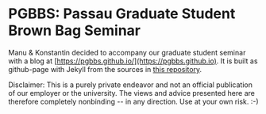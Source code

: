 # PGBBS: Passau Graduate Student Brown Bag Seminar

Manu & Konstantin decided to accompany our graduate student seminar
with a blog at [https://pgbbs.github.io/](https://pgbbs.github.io). It
is built as github-page with Jekyll from the sources in
[this repository](https://github.com/PGBBS/pgbbs.github.io).

Disclaimer: This is a purely private endeavor and not an official
publication of our employer or the university. The views and advice
presented here are therefore completely nonbinding -- in any
direction. Use at your own risk. :-)
